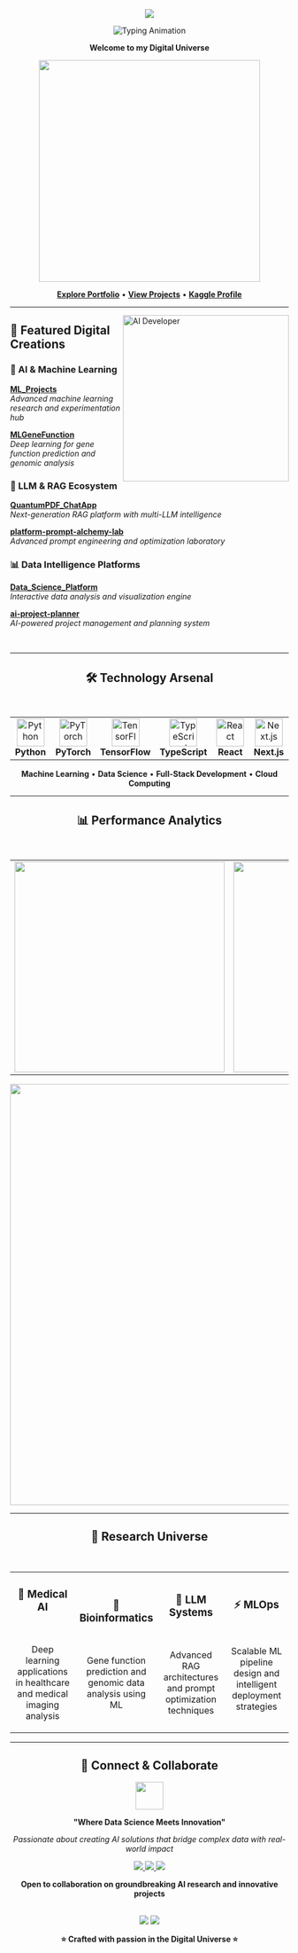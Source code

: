 <div align="center">

<img src="https://capsule-render.vercel.app/api?type=waving&color=gradient&customColorList=12,20,24,32&height=180&section=header&text=Kedhareswer&fontSize=42&fontColor=fff&animation=fadeIn&fontAlignY=38&desc=Data%20Scientist%20%26%20AI%20Engineer&descAlignY=55&descAlign=62&descSize=16"/>

<p>
  <img src="https://readme-typing-svg.herokuapp.com?font=Fira+Code&weight=500&size=18&duration=2800&pause=1200&color=6C63FF&center=true&vCenter=true&width=500&lines=🚀+Crafting+Intelligence+with+Code;🌟+Building+Tomorrow's+AI+Solutions;⚡+Transforming+Data+into+Impact" alt="Typing Animation"/>
</p>

**Welcome to my Digital Universe**

<img src="https://media.giphy.com/media/qgQUggAC3Pfv687qPC/giphy.gif" width="400">

[**Explore Portfolio**](https://naa-peru.vercel.app/) • [**View Projects**](https://github.com/Kedhareswer?tab=repositories) • [**Kaggle Profile**](https://www.kaggle.com/kedhareswernaidu)

</div>

---

<img align="right" alt="AI Developer" width="300" src="https://media.giphy.com/media/L1R1tvI9svkIWwpVYr/giphy.gif">

## 🚀 Featured Digital Creations

### **🤖 AI & Machine Learning**
**[ML_Projects](https://github.com/Kedhareswer/ML_Projects)**  
*Advanced machine learning research and experimentation hub*

**[MLGeneFunction](https://github.com/Kedhareswer/MLGeneFunction)**  
*Deep learning for gene function prediction and genomic analysis*

### **🧠 LLM & RAG Ecosystem**  
**[QuantumPDF_ChatApp](https://github.com/Kedhareswer/QuantumPDF_ChatApp)**  
*Next-generation RAG platform with multi-LLM intelligence*

**[platform-prompt-alchemy-lab](https://github.com/Kedhareswer/platform-prompt-alchemy-lab)**  
*Advanced prompt engineering and optimization laboratory*

### **📊 Data Intelligence Platforms**
**[Data_Science_Platform](https://github.com/Kedhareswer/Data_Science_Platform)**  
*Interactive data analysis and visualization engine*

**[ai-project-planner](https://github.com/Kedhareswer/ai-project-planner)**  
*AI-powered project management and planning system*

<br clear="right"/>

---

<div align="center">

## 🛠️ Technology Arsenal

<br/>

<table>
<tr>
<td align="center" width="100">
<img width="50" height="50" src="https://cdn.jsdelivr.net/gh/devicons/devicon/icons/python/python-original.svg" alt="Python"/>
<br/><strong>Python</strong>
</td>
<td align="center" width="100">
<img width="50" height="50" src="https://cdn.jsdelivr.net/gh/devicons/devicon/icons/pytorch/pytorch-original.svg" alt="PyTorch"/>
<br/><strong>PyTorch</strong>
</td>
<td align="center" width="100">
<img width="50" height="50" src="https://cdn.jsdelivr.net/gh/devicons/devicon/icons/tensorflow/tensorflow-original.svg" alt="TensorFlow"/>
<br/><strong>TensorFlow</strong>
</td>
<td align="center" width="100">
<img width="50" height="50" src="https://cdn.jsdelivr.net/gh/devicons/devicon/icons/typescript/typescript-original.svg" alt="TypeScript"/>
<br/><strong>TypeScript</strong>
</td>
<td align="center" width="100">
<img width="50" height="50" src="https://cdn.jsdelivr.net/gh/devicons/devicon/icons/react/react-original.svg" alt="React"/>
<br/><strong>React</strong>
</td>
<td align="center" width="100">
<img width="50" height="50" src="https://cdn.jsdelivr.net/gh/devicons/devicon/icons/nextjs/nextjs-original.svg" alt="Next.js"/>
<br/><strong>Next.js</strong>
</td>
</tr>
</table>

**Machine Learning** • **Data Science** • **Full-Stack Development** • **Cloud Computing**

</div>

---

<div align="center">

## 📊 Performance Analytics

<br/>

<table>
<tr>
<td align="center">
<img width="380" src="https://github-readme-stats.vercel.app/api?username=Kedhareswer&show_icons=true&theme=tokyonight&hide_border=true&bg_color=0D1117&title_color=6C63FF&icon_color=6C63FF&text_color=FFFFFF&count_private=true"/>
</td>
<td align="center">
<img width="380" src="https://github-readme-stats.vercel.app/api/top-langs/?username=Kedhareswer&layout=compact&theme=tokyonight&hide_border=true&bg_color=0D1117&title_color=6C63FF&text_color=FFFFFF&langs_count=6"/>
</td>
</tr>
</table>

<img src="https://github-readme-activity-graph.vercel.app/graph?username=Kedhareswer&bg_color=0d1117&color=6C63FF&line=6C63FF&point=ff6b35&area=true&hide_border=true" width="760"/>

</div>

---

<div align="center">

## 🌌 Research Universe

<br/>

</div>

<table>
<tr>
<td width="25%" align="center">

### 🏥 Medical AI

<br/>

Deep learning applications in healthcare and medical imaging analysis

</td>
<td width="25%" align="center">

### 🧬 Bioinformatics  

<br/>

Gene function prediction and genomic data analysis using ML

</td>
<td width="25%" align="center">

### 🤖 LLM Systems

<br/>

Advanced RAG architectures and prompt optimization techniques

</td>
<td width="25%" align="center">

### ⚡ MLOps

<br/>

Scalable ML pipeline design and intelligent deployment strategies

</td>
</tr>
</table>

---

<div align="center">

## 🌟 Connect & Collaborate

<img src="https://media.giphy.com/media/LnQjpWaON8nhr21vNW/giphy.gif" width="50">

**"Where Data Science Meets Innovation"**

*Passionate about creating AI solutions that bridge complex data with real-world impact*

<p>
<a href="https://naa-peru.vercel.app/">
<img src="https://img.shields.io/badge/🌐_Portfolio-6C63FF?style=for-the-badge&logoColor=white&labelColor=1a1a1a"/>
</a>
<a href="https://linkedin.com/in/YOUR_LINKEDIN">
<img src="https://img.shields.io/badge/💼_LinkedIn-0077B5?style=for-the-badge&logo=linkedin&logoColor=white&labelColor=1a1a1a"/>
</a>
<a href="https://www.kaggle.com/kedhareswernaidu">
<img src="https://img.shields.io/badge/🏆_Kaggle-20BEFF?style=for-the-badge&logo=kaggle&logoColor=white&labelColor=1a1a1a"/>
</a>
</p>

**Open to collaboration on groundbreaking AI research and innovative projects**

<br/>

<img src="https://capsule-render.vercel.app/api?type=waving&color=gradient&customColorList=12,20,24,32&height=100&section=footer&animation=twinkling"/>

<img src="https://komarev.com/ghpvc/?username=Kedhareswer&label=Profile%20Views&color=6C63FF&style=flat"/>

**⭐ Crafted with passion in the Digital Universe ⭐**

</div>
